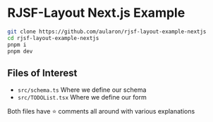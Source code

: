 # RJSF-Layout Next.js Example

```sh
git clone https://github.com/aularon/rjsf-layout-example-nextjs
cd rjsf-layout-example-nextjs
pnpm i
pnpm dev
```

## Files of Interest

- `src/schema.ts` Where we define our schema
- `src/TODOList.tsx` Where we define our form

Both files have ⭐ comments all around with various explanations
